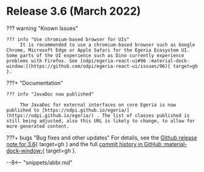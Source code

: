 <!-- SPDX-License-Identifier: CC-BY-4.0 -->
<!-- Copyright Contributors to the Egeria project. -->

# Release 3.6 (March 2022)

??? warning "Known Issues"

    ??? info "Use chromium-based browser for UIs"
         It is recommended to use a chromium-based browser such as Google Chrome, Microsoft Edge or Apple Safari for the Egeria Ecosystem UI. Some parts of the UI experience such as Dino currently experience problems with Firefox. See [odpi/egeria-react-ui#96 :material-dock-window:](https://github.com/odpi/egeria-react-ui/issues/96){ target=gh }.

???+ "Documentation"

    ??? info "JavaDoc now published"

         The JavaDoc for external interfaces on core Egeria is now published to [https://odpi.github.io/egeria/](https://odpi.github.io/egeria/) . The list of classes published is still being adjusted, also this URL is likely to change, to allow for more generated content.

???+ bugs "Bug fixes and other updates"
    For details, see the [Github release note for 3.6](https://github.com/odpi/egeria/releases/tag/V3.6){ target=gh } and the full [commit history in GitHub :material-dock-window:](https://github.com/odpi/egeria/commits){ target=gh }.

--8<-- "snippets/abbr.md"
